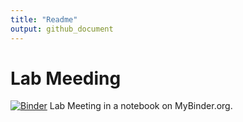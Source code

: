 ```yaml
---
title: "Readme"
output: github_document
---
```

# Lab Meeding

[![Binder](https://mybinder.org/badge_logo.svg)](https://mybinder.org/v2/gh/Biancabrown/lab_meeting_11_10_2020/master?urlpath=rstudio)
Lab Meeting in a notebook on MyBinder.org.
